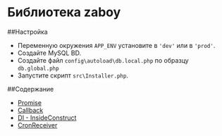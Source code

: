 # Библиотека zaboy 
##Настройка
- Переменную окружения `APP_ENV` установите в `'dev'` или в `'prod'`.  
- Создайте MySQL BD.
- Создайте файл `config\autoload\db.local.php` по образцу `db.global.php`
- Запустите скрипт `src\Installer.php`.

##Содержание

- [Promise](https://github.com/avz-cmf/zaboy/tree/master/src/async/Promise)
- [Callback](https://github.com/avz-cmf/zaboy/tree/master/src/Callback)
- [DI - InsideConstruct](https://github.com/avz-cmf/zaboy/tree/master/src/Di)
- [CronReceiver]((https://github.com/avz-cmf/zaboy/tree/master/CronReceiver.md))